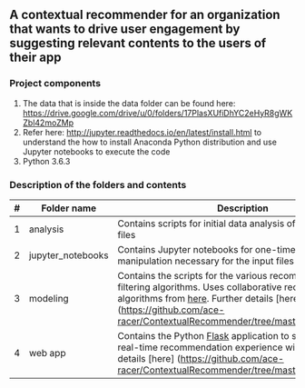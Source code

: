 ## A contextual recommender for an organization that wants to drive user engagement by suggesting relevant contents to the users of their app

### Project components
1. The data that is inside the data folder can be found here: https://drive.google.com/drive/u/0/folders/17PlasXUfiDhYC2eHyR8gWKZbl42moZMp
2. Refer here: http://jupyter.readthedocs.io/en/latest/install.html to understand the how to install Anaconda Python distribution and use Jupyter notebooks to execute the code
3. Python 3.6.3

### Description of the folders and contents
| # |	Folder name	| Description |
| --- | --- | --- |
| 1 | analysis | Contains scripts for initial data analysis of the input data files
| 2	| jupyter_notebooks |	Contains Jupyter notebooks for one-time data manipulation necessary for the input files
| 3	| modeling |	Contains the scripts for the various recommendation and filtering algorithms. Uses collaborative recommendation algorithms from [here](http://surpriselib.com/). Further details [here] (https://github.com/ace-racer/ContextualRecommender/tree/master/modeling).
| 4	| web app |	Contains the Python [Flask](http://flask.pocoo.org/) application to show how the real-time recommendation experience will be. Further details [here] (https://github.com/ace-racer/ContextualRecommender/tree/master/web%20app).